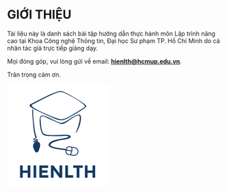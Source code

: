 # GIỚI THIỆU

Tài liệu này là danh sách bài tập hướng dẫn thực hành môn Lập trình nâng cao tại Khoa Công nghệ Thông tin, Đại học Sư phạm TP. Hồ Chí Minh do cá nhân tác giả trực tiếp giảng dạy.

Mọi đóng góp, vui lòng gửi về email: **hienlth@hcmup.edu.vn**.

Trân trọng cảm ơn.

![](/assets/HIENLTH_2016.png)

